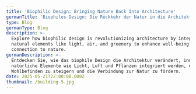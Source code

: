 ```yaml
---
title: 'Biophilic Design: Bringing Nature Back Into Architecture'
germanTitle: 'Biophiles Design: Die Rückkehr der Natur in die Architektur'
type: Blog
germanType: Blog
description: >-
  Explore how biophilic design is revolutionizing architecture by integrating
  natural elements like light, air, and greenery to enhance well-being and
  connection to nature.
germanDescription: >-
  Entdecken Sie, wie das biophile Design die Architektur verändert, indem
  natürliche Elemente wie Licht, Luft und Pflanzen integriert werden, um das
  Wohlbefinden zu steigern und die Verbindung zur Natur zu fördern.
date: 2025-05-21T22:00:00.000Z
thumbnail: /building-5.jpg
---
```


